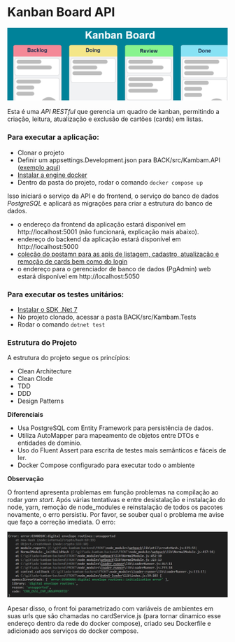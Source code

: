 # Kanban Board API

![](assets/kambam_img.png)

Esta é uma _API RESTful_ que gerencia um quadro de kanban, permitindo a criação, leitura, atualização e exclusão de cartões (cards) em listas.

### Para executar a aplicação:

- Clonar o projeto
- Definir um appsettings.Development.json para BACK/src/Kambam.API ([exemplo aqui](BACK/src/Kambam.API/appsettings.example.json))
- [Instalar a engine docker](https://docs.docker.com/engine/install/)
- Dentro da pasta do projeto, rodar o comando `docker compose up`

Isso iniciará o serviço da API e do frontend, o serviço do banco de dados _PostgreSQL_ e aplicará as migrações para criar a estrutura do banco de dados.

- o endereço da frontend da aplicação estará disponível em http://localhost:5001 (não funcionará, explicação mais abaixo).
- endereço do backend da aplicação estará disponível em http://localhost:5000
- [coleção do postamn para as apis de listagem, cadastro, atualização e remoção de cards bem como do login](BACK/postman_collection.json)
- o endereço para o gerenciador de banco de dados (PgAdmin) web estará disponível em http://localhost:5050

### Para executar os testes unitários:

- [Instalar o SDK .Net 7](https://docs.docker.com/engine/install/)
- No projeto clonado, acessar a pasta BACK/src/Kambam.Tests
- Rodar o comando `dotnet test`

### Estrutura do Projeto

A estrutura do projeto segue os princípios:

- Clean Architecture
- Clean Clode
- TDD
- DDD
- Design Patterns

**Diferenciais**

- Usa PostgreSQL com Entity Framework para persistência de dados.
- Utiliza AutoMapper para mapeamento de objetos entre DTOs e entidades de domínio.
- Uso do Fluent Assert para escrita de testes mais semânticos e fáceis de ler.
- Docker Compose configurado para executar todo o ambiente

**Observação**

O frontend apresenta problemas em função problemas na compilação ao rodar _yarn start_. Após várias tentativas e entre desistalação e instalação do node, yarn, remoção de node_modules e reinstalação de todos os pacotes novamente, o erro persistiu. Por favor, se souber qual o problema me avise que faço a correção imediata. O erro:

![](assets/yarn_start_error.png)

Apesar disso, o front foi parametrizado com variáveis de ambientes em suas urls que são chamadas no cardService.js (para tornar dinamico esse endereço dentro da rede do docker compose), criado seu Dockerfile e adicionado aos serviços do docker compose.
